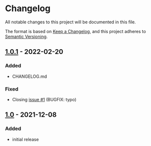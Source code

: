 # Changelog
All notable changes to this project will be documented in this file.

The format is based on [Keep a Changelog](https://keepachangelog.com/en/1.0.0/),
and this project adheres to [Semantic Versioning](https://semver.org/spec/).

## [1.0.1] - 2022-02-20

### Added
- CHANGELOG.md

### Fixed
- Closing [issue #1](https://github.com/My-KWin-Scripts/selective-virtual-desktops/issues/1) (BUGFIX: typo)

## [1.0] - 2021-12-08

### Added
- initial release


[Unreleased]: https://github.com/Unraid-kernel-module/unraid-driver/compare/3.0.0-0.0.1+naked-module...development

[1.0]: https://github.com/My-KWin-Scripts/selective-virtual-desktops/tree/1.0

[1.0.1]: https://github.com/My-KWin-Scripts/selective-virtual-desktops/compare/1.0...1.0.1

